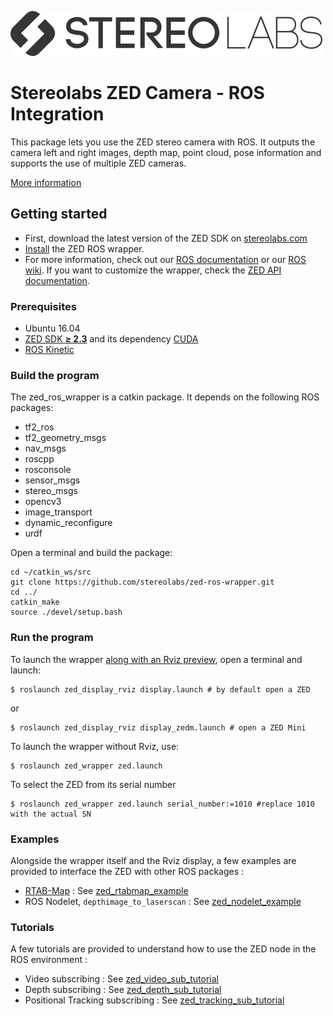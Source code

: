 ![](./images/Picto+STEREOLABS_Black.png)

# Stereolabs ZED Camera - ROS Integration

This package lets you use the ZED stereo camera with ROS. It outputs the camera left and right images, depth map, point cloud, pose information and supports the use of multiple ZED cameras.

[More information](https://www.stereolabs.com/documentation/guides/using-zed-with-ros/introduction.html)

## Getting started

- First, download the latest version of the ZED SDK on [stereolabs.com](https://www.stereolabs.com/developers/)
- [Install](#build-the-program) the ZED ROS wrapper.
- For more information, check out our [ROS documentation](https://www.stereolabs.com/documentation/guides/using-zed-with-ros/introduction.html) or our [ROS wiki](http://wiki.ros.org/zed-ros-wrapper). If you want to customize the wrapper, check the [ZED API documentation](https://www.stereolabs.com/developers/documentation/API/).

### Prerequisites

- Ubuntu 16.04
- [ZED SDK **≥ 2.3**](https://www.stereolabs.com/developers/) and its dependency [CUDA](https://developer.nvidia.com/cuda-downloads)
- [ROS Kinetic](http://wiki.ros.org/kinetic/Installation/Ubuntu)

### Build the program

The zed_ros_wrapper is a catkin package. It depends on the following ROS packages:

   - tf2_ros
   - tf2_geometry_msgs
   - nav_msgs
   - roscpp
   - rosconsole
   - sensor_msgs
   - stereo_msgs
   - opencv3
   - image_transport
   - dynamic_reconfigure
   - urdf

Open a terminal and build the package:

    cd ~/catkin_ws/src
    git clone https://github.com/stereolabs/zed-ros-wrapper.git
    cd ../
    catkin_make
    source ./devel/setup.bash

### Run the program

To launch the wrapper [along with an Rviz preview](./zed_display_rviz), open a terminal and launch:

    $ roslaunch zed_display_rviz display.launch # by default open a ZED

or

    $ roslaunch zed_display_rviz display_zedm.launch # open a ZED Mini


To launch the wrapper without Rviz, use:

    $ roslaunch zed_wrapper zed.launch

 To select the ZED from its serial number

    $ roslaunch zed_wrapper zed.launch serial_number:=1010 #replace 1010 with the actual SN

### Examples

Alongside the wrapper itself and the Rviz display, a few examples are provided to interface the ZED with other ROS packages :

- [RTAB-Map](http://introlab.github.io/rtabmap/) : See [zed_rtabmap_example](./examples/zed_rtabmap_example)
- ROS Nodelet, `depthimage_to_laserscan` : See [zed_nodelet_example](./examples/zed_nodelet_example)

### Tutorials

A few tutorials are provided to understand how to use the ZED node in the ROS environment :

- Video subscribing : See [zed_video_sub_tutorial](./tutorials/zed_video_sub_tutorial)
- Depth subscribing : See [zed_depth_sub_tutorial](./tutorials/zed_depth_sub_tutorial)
- Positional Tracking subscribing : See [zed_tracking_sub_tutorial](./tutorials/zed_tracking_sub_tutorial)
